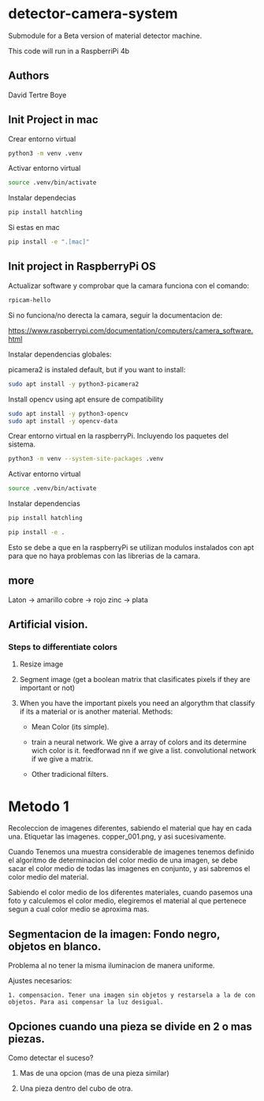 # detector-camera-system

Submodule for a Beta version of material detector machine.

This code will run in a RaspberriPi 4b

## Authors

David Tertre Boye


## Init Project in mac

Crear entorno virtual

```bash
python3 -m venv .venv
```

Activar entorno virtual

```bash
source .venv/bin/activate
```

Instalar dependecias

```bash
pip install hatchling
```

Si estas en mac

```bash
pip install -e ".[mac]"
```

## Init project in RaspberryPi OS

Actualizar software y comprobar que la camara funciona con el comando:

```bash
rpicam-hello
```

Si no funciona/no derecta la camara, seguir la documentacion de:

https://www.raspberrypi.com/documentation/computers/camera_software.html


Instalar dependencias globales:

picamera2 is instaled default, but if you want to install:

```bash
sudo apt install -y python3-picamera2
```

Install opencv using apt ensure de compatibility

```bash
sudo apt install -y python3-opencv
sudo apt install -y opencv-data
```

Crear entorno virtual en la raspberryPi. Incluyendo los paquetes del sistema.

```bash
python3 -m venv --system-site-packages .venv
```

Activar entorno virtual

```bash
source .venv/bin/activate
```

Instalar dependencias

```bash
pip install hatchling
```

```bash
pip install -e .
```

Esto se debe a que en la raspberryPi se utilizan modulos instalados con apt para que no haya problemas
con las librerias de la camara.


## more

Laton -> amarillo
cobre -> rojo
zinc -> plata


## Artificial vision.

### Steps to differentiate colors

1. Resize image

2. Segment image (get a boolean matrix that clasificates pixels if they are important or not)

3. When you have the important pixels you need an algorythm that classify if its a material or is another material. Methods:

    -  Mean Color (its simple).

    - train a neural network. We give a array of colors and its determine wich color is it. feedforwad nn if we give a list. convolutional network if we give a matrix.

    - Other tradicional filters.

# Metodo 1

Recoleccion de imagenes diferentes, sabiendo el material que hay en cada una. Etiquetar las imagenes. copper_001.png, y asi sucesivamente.

Cuando Tenemos una muestra considerable de imagenes tenemos definido el algoritmo de determinacion del color medio de una imagen, se debe sacar el color medio de todas las imagenes en conjunto, y asi sabremos el color medio del material.

Sabiendo el color medio de los diferentes materiales, cuando pasemos una foto y calculemos el color medio, elegiremos el material al que pertenece segun a cual color medio se aproxima mas.

## Segmentacion de la imagen: Fondo negro, objetos en blanco.

Problema al no tener la misma iluminacion de manera uniforme.

Ajustes necesarios:

    1. compensacion. Tener una imagen sin objetos y restarsela a la de con objetos. Para asi compensar la luz desigual.
    

## Opciones cuando una pieza se divide en 2 o mas piezas.

Como detectar el suceso?

1. Mas de una opcion (mas de una pieza similar)

2. Una pieza dentro del cubo de otra.